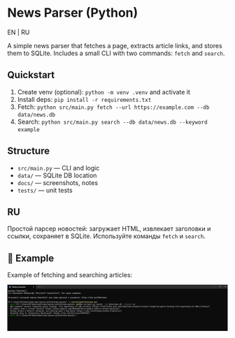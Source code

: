 # News Parser (Python)

EN | RU

A simple news parser that fetches a page, extracts article links, and stores them to SQLite. Includes a small CLI with two commands: `fetch` and `search`.

## Quickstart
1. Create venv (optional): `python -m venv .venv` and activate it
2. Install deps: `pip install -r requirements.txt`
3. Fetch: `python src/main.py fetch --url https://example.com --db data/news.db`
4. Search: `python src/main.py search --db data/news.db --keyword example`

## Structure
- `src/main.py` — CLI and logic
- `data/` — SQLite DB location
- `docs/` — screenshots, notes
- `tests/` — unit tests

## RU
Простой парсер новостей: загружает HTML, извлекает заголовки и ссылки, сохраняет в SQLite. Используйте команды `fetch` и `search`.


## 📸 Example

Example of fetching and searching articles:

![News Parser CLI](screenPN.png)
